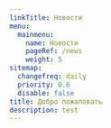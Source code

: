 ```yaml
---
linkTitle: Новости
menu:
  mainmenu:
    name: Новости
    pageRef: /news
    weight: 5
sitemap:
  changefreq: daily
  priority: 0.6
  disable: false
title: Добро пожаловать
description: test
---
```

